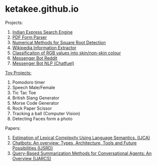 # ketakee.github.io

Projects:
1. [Indian Express Search Engine](https://github.com/ketakee/IndianExpressSearchEngine)
2. [PDF Form Parser](https://github.com/ketakee/PDfFormParser)
3. [Numerical Methods for Square Root Detection](https://github.com/ketakee/Numerical-Methods-for-Square-roots)
4. [Wikipedia Information Extractor](https://github.com/ketakee/Birds_wiki_extraction)
5. [Classificaiton of RGB values into skin/non-skin colour](https://github.com/ketakee/Skin_NonSkin)
6. [Messenger Bot Reddit](https://github.com/ketakee/Reddit-Messenger-Bot)
7. [Messenger Bot NLP (Chatfuel)](https://www.facebook.com/nlpbot/)

[Toy Projects:](https://github.com/ketakee/Toy-Projects)
1. Pomodoro timer
2. Speech Male/Female
3. Tic Tac Toe
4. British Slang Generator
5. Morse Code Generator
6. Rock Paper Scissor
7. Tracking a ball (Computer Vision)
8. Detecting Faces form a photo

Papers:

1. [Estimation of Lexical Complexity Using Language Semantics. (IJCA)](http://www.ijcaonline.org/archives/volume176/number4/28541-2017915572)
2. [Chatbots: An overview: Types, Architecture, Tools and Future Possibilities (IJSRD)](www.ijsrd.com/articles/IJSRDV5I70501.pdf)
3. [Query-Based Summarization Methods for  Conversational Agents: An Overview (IJARCS)](http://ijarcs.info/index.php/Ijarcs/article/view/4788)
